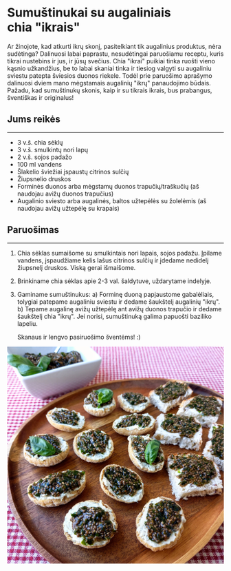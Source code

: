 # Sumuštinukai su augaliniais chia&nbsp;"ikrais"

Ar žinojote, kad atkurti ikrų skonį, pasitelkiant tik augalinius produktus, nėra sudėtinga? 
Dalinuosi labai paprastu, nesudėtingai paruošiamu receptu, kuris tikrai nustebins ir jus, ir jūsų svečius. Chia "ikrai" puikiai tinka ruošti vieno kąsnio užkandžius, be to labai skaniai tinka ir tiesiog valgyti su augaliniu sviestu patepta šviesios duonos riekele. Todėl prie paruošimo aprašymo dalinuosi dviem mano mėgstamais augalinių "ikrų" panaudojimo būdais.
Pažadu, kad sumuštinukų skonis, kaip ir su tikrais ikrais, bus prabangus, šventiškas ir originalus!

## Jums reikės
<hr/>

* 3 v.š. chia sėklų
* 3 v.š. smulkintų nori lapų
* 2 v.š. sojos padažo
* 100 ml vandens
* Šlakelio šviežiai įspaustų citrinos sulčių
* Žiupsnelio druskos
* Forminės duonos arba mėgstamų duonos trapučių/traškučių (aš naudojau avižų duonos trapučius)
* Augalinio sviesto arba augalinės, baltos užtepėlės su žolelėmis (aš naudojau avižų užtepėlę su krapais)

## Paruošimas
<hr/>

1. Chia sėklas sumaišome su smulkintais nori lapais, sojos padažu. Įpilame vandens, įspaudžiame kelis lašus citrinos sulčių ir įdedame nedidelį žiupsnelį druskos. Viską gerai išmaišome. 
2. Brinkiname chia sėklas apie 2-3 val. šaldytuve, uždarytame indelyje. 
3. Gaminame sumuštinukus:
   a) Forminę duoną papjaustome gabalėliais, tolygiai patepame augaliniu sviestu ir dedame šaukštelį augalinių "ikrų". 
   b) Tepame augalinę avižų užtepėlę ant avižų duonos trapučio ir dedame šaukštelį chia "ikrų". Jei norisi, sumuštinuką galima papuošti baziliko lapeliu.

   Skanaus ir lengvo pasiruošimo šventėms! :)

![name](../../pav/ikrai.jpg)
